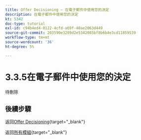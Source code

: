 ```yaml
---
title: Offer Decisioning — 在電子郵件中使用您的決定
description: 在電子郵件中使用您的決定
kt: 5342
doc-type: tutorial
exl-id: c94b4ed4-0122-4cfd-a69f-40ae2063d449
source-git-commit: 203590e3289d2e5342085bf8b6b4e3cd11859539
workflow-type: tm+mt
source-wordcount: '36'
ht-degree: 5%

---
```


# 3.3.5在電子郵件中使用您的決定

待刪除

## 後續步驟

返回[Offer Decisioning](offer-decisioning.md){target="_blank"}

返回[所有模組](./../../../../overview.md){target="_blank"}
